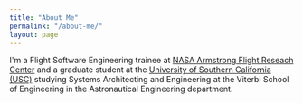 ```yaml
---
title: "About Me"
permalink: "/about-me/"
layout: page
---
```


I'm a Flight Software Engineering trainee at [NASA Armstrong Flight Reseach Center](https://www.nasa.gov/centers/armstrong/home/) and a graduate student at the [University of Southern California (USC)](https://www.usc.edu/) studying Systems Architecting and Engineering at the Viterbi School of Engineering in the Astronautical Engineering department.